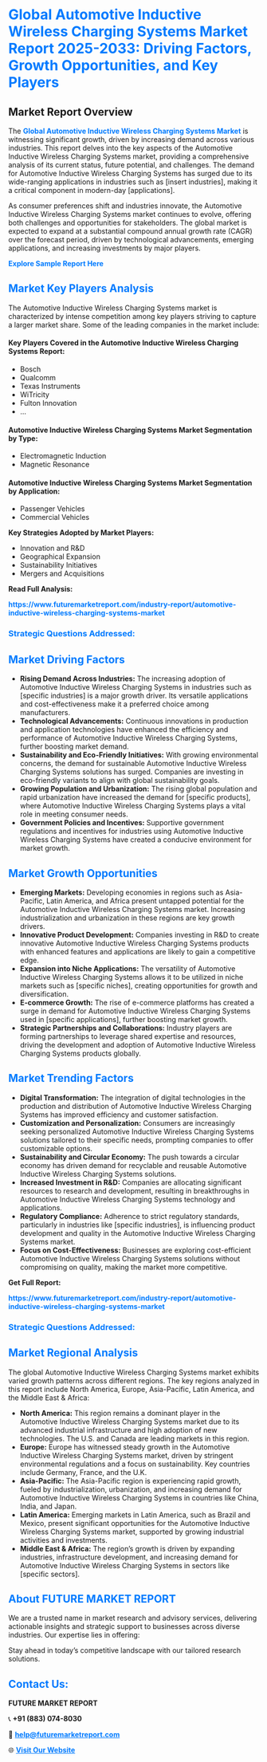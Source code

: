 <h1 style="color: #007BFF;">Global Automotive Inductive Wireless Charging Systems Market Report 2025-2033: Driving Factors, Growth Opportunities, and Key Players</h1>

<section id="overview">
<h2>Market Report Overview</h2>
<p>The <a href="https://www.futuremarketreport.com/industry-report/automotive-inductive-wireless-charging-systems-market" style="color: #007BFF; text-decoration: none;"><strong>Global Automotive Inductive Wireless Charging Systems Market</strong></a> is witnessing significant growth, driven by increasing demand across various industries. This report delves into the key aspects of the Automotive Inductive Wireless Charging Systems market, providing a comprehensive analysis of its current status, future potential, and challenges. The demand for Automotive Inductive Wireless Charging Systems has surged due to its wide-ranging applications in industries such as [insert industries], making it a critical component in modern-day [applications].</p>
<p>As consumer preferences shift and industries innovate, the Automotive Inductive Wireless Charging Systems market continues to evolve, offering both challenges and opportunities for stakeholders. The global market is expected to expand at a substantial compound annual growth rate (CAGR) over the forecast period, driven by technological advancements, emerging applications, and increasing investments by major players.</p>
</section>

<section id="overview">
<p><a href="https://www.futuremarketreport.com/request-sample/reportId=107646" style="color: #007BFF; text-decoration: none;"><strong>Explore Sample Report Here</strong></a></p>
</section>

<section id="key-players">
<h2 style="color: #007BFF;">Market Key Players Analysis</h2>
<p>The Automotive Inductive Wireless Charging Systems market is characterized by intense competition among key players striving to capture a larger market share. Some of the leading companies in the market include:</p>
<h4>Key Players Covered in the Automotive Inductive Wireless Charging Systems Report:</h4>
<ul><li>Bosch</li><li>Qualcomm</li><li>Texas Instruments</li><li>WiTricity</li><li>Fulton Innovation</li><li>...</li></ul>
<h4>Automotive Inductive Wireless Charging Systems Market Segmentation by Type:</h4>
<ul><li>Electromagnetic Induction</li><li>Magnetic Resonance</li></ul>

<h4>Automotive Inductive Wireless Charging Systems Market Segmentation by Application:</h4>
<ul><li>Passenger Vehicles</li><li>Commercial Vehicles</li></ul>
<p><strong>Key Strategies Adopted by Market Players:</strong></p>
<ul>
<li>Innovation and R&D</li>
<li>Geographical Expansion</li>
<li>Sustainability Initiatives</li>
<li>Mergers and Acquisitions</li>
</ul>
</section>

<section>
<p><strong>Read Full Analysis: </strong></p><a href="https://www.futuremarketreport.com/industry-report/automotive-inductive-wireless-charging-systems-market" style="color: #007BFF; text-decoration: none;"><strong>https://www.futuremarketreport.com/industry-report/automotive-inductive-wireless-charging-systems-market</strong></a>
<h3 style="color: #007BFF;">Strategic Questions Addressed:</h3>
</section>

<section id="driving-factors">
<h2 style="color: #007BFF;">Market Driving Factors</h2>
<ul>
<li><strong>Rising Demand Across Industries:</strong> The increasing adoption of Automotive Inductive Wireless Charging Systems in industries such as [specific industries] is a major growth driver. Its versatile applications and cost-effectiveness make it a preferred choice among manufacturers.</li>
<li><strong>Technological Advancements:</strong> Continuous innovations in production and application technologies have enhanced the efficiency and performance of Automotive Inductive Wireless Charging Systems, further boosting market demand.</li>
<li><strong>Sustainability and Eco-Friendly Initiatives:</strong> With growing environmental concerns, the demand for sustainable Automotive Inductive Wireless Charging Systems solutions has surged. Companies are investing in eco-friendly variants to align with global sustainability goals.</li>
<li><strong>Growing Population and Urbanization:</strong> The rising global population and rapid urbanization have increased the demand for [specific products], where Automotive Inductive Wireless Charging Systems plays a vital role in meeting consumer needs.</li>
<li><strong>Government Policies and Incentives:</strong> Supportive government regulations and incentives for industries using Automotive Inductive Wireless Charging Systems have created a conducive environment for market growth.</li>
</ul>
</section>

<section id="growth-opportunities">
<h2 style="color: #007BFF;">Market Growth Opportunities</h2>
<ul>
<li><strong>Emerging Markets:</strong> Developing economies in regions such as Asia-Pacific, Latin America, and Africa present untapped potential for the Automotive Inductive Wireless Charging Systems market. Increasing industrialization and urbanization in these regions are key growth drivers.</li>
<li><strong>Innovative Product Development:</strong> Companies investing in R&D to create innovative Automotive Inductive Wireless Charging Systems products with enhanced features and applications are likely to gain a competitive edge.</li>
<li><strong>Expansion into Niche Applications:</strong> The versatility of Automotive Inductive Wireless Charging Systems allows it to be utilized in niche markets such as [specific niches], creating opportunities for growth and diversification.</li>
<li><strong>E-commerce Growth:</strong> The rise of e-commerce platforms has created a surge in demand for Automotive Inductive Wireless Charging Systems used in [specific applications], further boosting market growth.</li>
<li><strong>Strategic Partnerships and Collaborations:</strong> Industry players are forming partnerships to leverage shared expertise and resources, driving the development and adoption of Automotive Inductive Wireless Charging Systems products globally.</li>
</ul>
</section>

<section id="trending-factors">
<h2 style="color: #007BFF;">Market Trending Factors</h2>
<ul>
<li><strong>Digital Transformation:</strong> The integration of digital technologies in the production and distribution of Automotive Inductive Wireless Charging Systems has improved efficiency and customer satisfaction.</li>
<li><strong>Customization and Personalization:</strong> Consumers are increasingly seeking personalized Automotive Inductive Wireless Charging Systems solutions tailored to their specific needs, prompting companies to offer customizable options.</li>
<li><strong>Sustainability and Circular Economy:</strong> The push towards a circular economy has driven demand for recyclable and reusable Automotive Inductive Wireless Charging Systems solutions.</li>
<li><strong>Increased Investment in R&D:</strong> Companies are allocating significant resources to research and development, resulting in breakthroughs in Automotive Inductive Wireless Charging Systems technology and applications.</li>
<li><strong>Regulatory Compliance:</strong> Adherence to strict regulatory standards, particularly in industries like [specific industries], is influencing product development and quality in the Automotive Inductive Wireless Charging Systems market.</li>
<li><strong>Focus on Cost-Effectiveness:</strong> Businesses are exploring cost-efficient Automotive Inductive Wireless Charging Systems solutions without compromising on quality, making the market more competitive.</li>
</ul>
</section>

<section>
<p><strong>Get Full Report: </strong></p><a href="https://www.futuremarketreport.com/industry-report/automotive-inductive-wireless-charging-systems-market" style="color: #007BFF; text-decoration: none;"><strong>https://www.futuremarketreport.com/industry-report/automotive-inductive-wireless-charging-systems-market</strong></a>
<h3 style="color: #007BFF;">Strategic Questions Addressed:</h3>
</section>


<section id="regional-analysis">
<h2 style="color: #007BFF;">Market Regional Analysis</h2>
<p>The global Automotive Inductive Wireless Charging Systems market exhibits varied growth patterns across different regions. The key regions analyzed in this report include North America, Europe, Asia-Pacific, Latin America, and the Middle East & Africa:</p>
<ul>
<li><strong>North America:</strong> This region remains a dominant player in the Automotive Inductive Wireless Charging Systems market due to its advanced industrial infrastructure and high adoption of new technologies. The U.S. and Canada are leading markets in this region.</li>
<li><strong>Europe:</strong> Europe has witnessed steady growth in the Automotive Inductive Wireless Charging Systems market, driven by stringent environmental regulations and a focus on sustainability. Key countries include Germany, France, and the U.K.</li>
<li><strong>Asia-Pacific:</strong> The Asia-Pacific region is experiencing rapid growth, fueled by industrialization, urbanization, and increasing demand for Automotive Inductive Wireless Charging Systems in countries like China, India, and Japan.</li>
<li><strong>Latin America:</strong> Emerging markets in Latin America, such as Brazil and Mexico, present significant opportunities for the Automotive Inductive Wireless Charging Systems market, supported by growing industrial activities and investments.</li>
<li><strong>Middle East & Africa:</strong> The region’s growth is driven by expanding industries, infrastructure development, and increasing demand for Automotive Inductive Wireless Charging Systems in sectors like [specific sectors].</li>
</ul>
</section>

<footer>
<h2 style="color: #007BFF;">About FUTURE MARKET REPORT</h2>
<p>We are a trusted name in market research and advisory services, delivering actionable insights and strategic support to businesses across diverse industries. Our expertise lies in offering:</p>

<p>Stay ahead in today’s competitive landscape with our tailored research solutions.</p>

<h2 style="color: #007BFF;">Contact Us:</h2>
<p><strong>FUTURE MARKET REPORT</strong></p>
<p>📞 <strong>+91 (883) 074-8030</strong></p>
<p>📧 <strong><a href="mailto:help@futuremarketreport.com" style="color: #007BFF;">help@futuremarketreport.com</a></strong></p>
<p>🌐 <strong><a href="https://www.futuremarketreport.com/" style="color: #007BFF;">Visit Our Website</a></strong></p>
</footer>